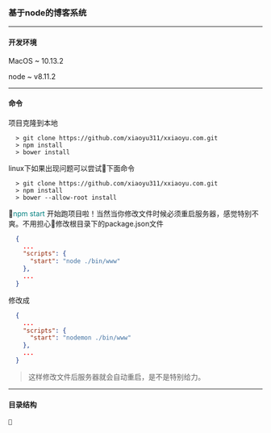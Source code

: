 ### 基于node的博客系统
<hr>

  #### 开发环境
  MacOS ~ 10.13.2

  node ~ v8.11.2
<hr>

  #### 命令
  项目克隆到本地
  ```shell
    > git clone https://github.com/xiaoyu311/xxiaoyu.com.git
    > npm install
    > bower install
  ```
  linux下如果出现问题可以尝试下面命令

  ```shell
    > git clone https://github.com/xiaoyu311/xxiaoyu.com.git
    > npm install
    > bower --allow-root install
  ```

  <font color='teal'>npm start</font> 开始跑项目啦！当然当你修改文件时候必须重启服务器，感觉特别不爽。不用担心修改根目录下的package.json文件

  ```json
    {
      ...
      "scripts": {
        "start": "node ./bin/www"
      },
      ...
    }
  ```

  修改成

  ```json
    {
      ...
      "scripts": {
        "start": "nodemon ./bin/www"
      },
      ...
    }
  ```
  
  > 这样修改文件后服务器就会自动重启，是不是特别给力。

<hr>

  #### 目录结构

    

